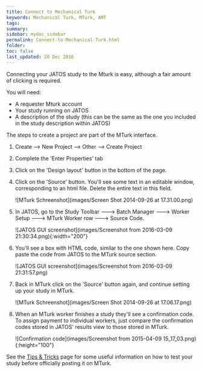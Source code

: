 ```yaml
---
title: Connect to Mechanical Turk
keywords: Mechanical Turk, MTurk, AMT
tags:
summary:
sidebar: mydoc_sidebar
permalink: Connect-to-Mechanical-Turk.html
folder:
toc: false
last_updated: 28 Dec 2016
---
```


Connecting your JATOS study to the Mturk is easy, although a fair amount of clicking is required. 

You will need:
* A requester Mturk account
* Your study running on JATOS
* A description of the study (this can be the same as the one you included in the study description within JATOS)

The steps to create a project are part of the MTurk interface. 

1. Create --> New Project --> Other --> Create Project

1. Complete the 'Enter Properties' tab

1. Click on the 'Design layout' button in the bottom of the page. 

1. Click on the 'Source' button. You'll see some text in an editable window, corresponding to an html file. Delete the entire text in this field.

   ![MTurk Schreenshot](images/Screen Shot 2014-09-26 at 17.31.00.png)

1. In JATOS, go to the Study Toolbar ---> Batch Manager ---> Worker Setup ---> MTurk Worker row ---> Source Code.

   ![JATOS GUI screenshot](images/Screenshot from 2016-03-09 21:30:34.png){:width="200"}

1. You'll see a box with HTML code, similar to the one shown here. Copy paste the code from JATOS to the MTurk source section. 

   ![JATOS GUI screenshot](images/Screenshot from 2016-03-09 21:31:57.png)

1. Back in MTurk click on the 'Source' button again, and continue setting up your study in MTurk. 
 
   ![MTurk Schreenshot](images/Screen Shot 2014-09-26 at 17.06.17.png)

1. When an MTurk worker finishes a study they'll see a confirmation code. To assign payment to individual workers, just compare the confirmation codes stored in JATOS' results view to those stored in MTurk.

   ![Confirmation code](images/Screenshot from 2015-04-09 15_17_03.png){:height="100"}

See the [Tips & Tricks](Tips-and-Tricks.html) page for some useful information on how to test your study before officially posting it on MTurk. 
